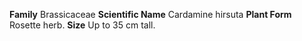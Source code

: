 **Family** Brassicaceae **Scientific Name** Cardamine hirsuta **Plant Form** Rosette herb. **Size** Up to 35 cm tall.
